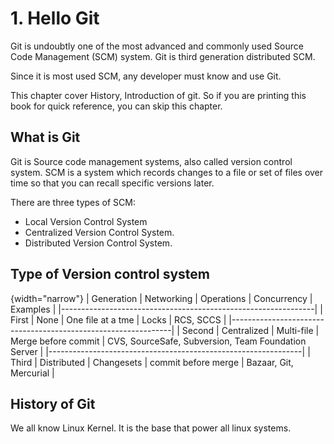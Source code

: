 # 1. Hello Git

Git is undoubtly one of the most advanced and commonly used Source Code Management (SCM) system. Git is third generation distributed SCM.

Since it is most used SCM, any developer must know and use Git.

This chapter cover History, Introduction of git. So if you are printing this book for quick reference, you can skip this chapter.

## What is Git

Git is Source code management systems, also called version control system. SCM is a system which records changes to a file or set of files over time so that you can recall specific versions later.

There are three types of SCM:

* Local Version Control System
* Centralized Version Control System.
* Distributed Version Control System.

## Type of Version control system

{width="narrow"}
| Generation | Networking | Operations | Concurrency | Examples |
|---------------------------------------------------------------|
| First      | None       | One file at a tme | Locks | RCS, SCCS |
|---------------------------------------------------------------|
| Second     | Centralized | Multi-file | Merge before commit | CVS, SourceSafe, Subversion, Team Foundation Server |
|---------------------------------------------------------------|
| Third   | Distributed | Changesets | commit before merge | Bazaar, Git, Mercurial |

## History of Git

We all know Linux Kernel. It is the base that power all linux systems. 
